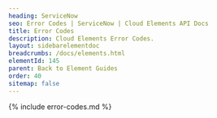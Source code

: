 ```yaml
---
heading: ServiceNow
seo: Error Codes | ServiceNow | Cloud Elements API Docs
title: Error Codes
description: Cloud Elements Error Codes.
layout: sidebarelementdoc
breadcrumbs: /docs/elements.html
elementId: 145
parent: Back to Element Guides
order: 40
sitemap: false
---
```


{% include error-codes.md %}
